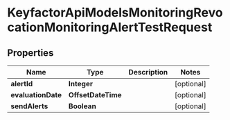 

# KeyfactorApiModelsMonitoringRevocationMonitoringAlertTestRequest


## Properties

| Name | Type | Description | Notes |
|------------ | ------------- | ------------- | -------------|
|**alertId** | **Integer** |  |  [optional] |
|**evaluationDate** | **OffsetDateTime** |  |  [optional] |
|**sendAlerts** | **Boolean** |  |  [optional] |



